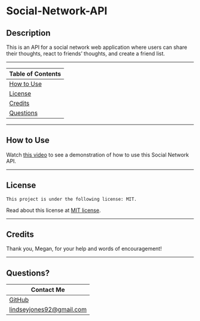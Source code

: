 # Social-Network-API


## Description

This is an API for a social network web application where users can share their thoughts, react to friends’ thoughts, and create a friend list.

---

| Table of Contents       |
| ----------------------- |
| [How to Use](#usage)    |
| [License](#license)     |
| [Credits](#credits)     |
| [Questions](#questions) |

---

## How to Use

Watch [this video](https://www.loom.com/share/11a5583a9c2744788c58f2fb6bcf97f5) to see a demonstration of how to use this Social Network API.

---

## License

    This project is under the following license: MIT.

Read about this license at [MIT license](https://choosealicense.com/licenses/).

---

## Credits

Thank you, Megan, for your help and words of encouragement!

---

## Questions?

| Contact Me                                   |
| -------------------------------------------- |
| [GitHub](https://www.github.com/L-Jones-hub) |
| lindseyjones92@gmail.com                     |